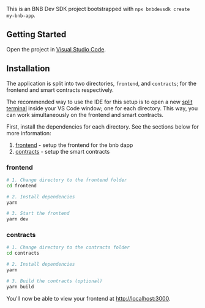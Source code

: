 This is an BNB Dev SDK project bootstrapped with `npx bnbdevsdk create my-bnb-app`.

## Getting Started

Open the project in [Visual Studio Code](https://code.visualstudio.com/).

## Installation

The application is split into two directories, `frontend`, and `contracts`; for the frontend and smart contracts respectively.

The recommended way to use the IDE for this setup is to open a new [split terminal](https://code.visualstudio.com/docs/terminal/basics#:~:text=Multiple%20terminals%20can%20be%20placed,tab%20on%20the%20terminal%20panel.)
inside your VS Code window; one for each directory.
This way, you can work simultaneously on the frontend and smart contracts.

First, install the dependencies for each directory. See the sections below for more information:

1. [frontend](#frontend) - setup the frontend for the bnb dapp
2. [contracts](#contracts) - setup the smart contracts

### frontend

```bash
# 1. Change directory to the frontend folder
cd frontend

# 2. Install dependencies
yarn

# 3. Start the frontend
yarn dev
```

### contracts

```bash
# 1. Change directory to the contracts folder
cd contracts

# 2. Install dependencies
yarn

# 3. Build the contracts (optional)
yarn build
```

You'll now be able to view your frontend at [http://localhost:3000](http://localhost:3000).
